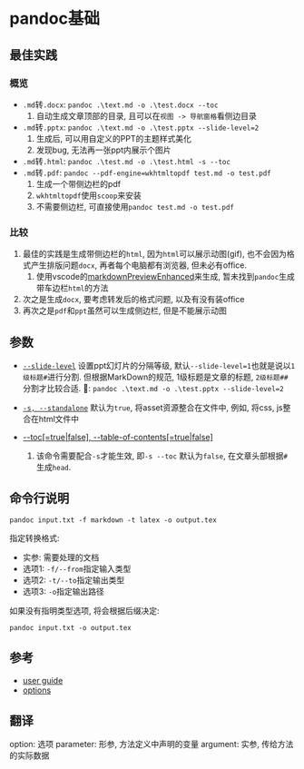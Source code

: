 # pandoc基础


## 最佳实践

### 概览
- `.md`转`.docx`: `pandoc .\text.md -o .\test.docx --toc`
    1. 自动生成文章顶部的目录, 且可以在`视图 -> 导航窗格`看侧边目录
- `.md`转`.pptx`: `pandoc .\text.md -o .\test.pptx --slide-level=2`
    1. 生成后, 可以用自定义的PPT的主题样式美化
    2. 发现bug, 无法再一张ppt内展示个图片
- `.md`转`.html`: `pandoc .\test.md -o .\test.html -s --toc`
- `.md`转`.pdf`: `pandoc --pdf-engine=wkhtmltopdf test.md -o test.pdf`
    1. 生成一个带侧边栏的pdf
    2. `wkhtmltopdf`使用`scoop`来安装
    3. 不需要侧边栏, 可直接使用`pandoc test.md -o test.pdf`

### 比较
1. 最佳的实践是生成带侧边栏的`html`, 因为`html`可以展示动图(gif), 也不会因为格式产生排版问题`docx`, 再者每个电脑都有浏览器, 但未必有office.
    1. 使用vscode的[markdownPreviewEnhanced](../../编辑器/vscode/MarkdownPreviewEnhanced.md)来生成, 暂未找到`pandoc`生成带车边栏`html`的方法
2. 次之是生成`docx`, 要考虑转发后的格式问题, 以及有没有装office
2. 再次之是`pdf`和`ppt`虽然可以生成侧边栏, 但是不能展示动图



## 参数

- [`--slide-level`](https://pandoc.org/MANUAL.html#structuring-the-slide-show)
    设置ppt幻灯片的分隔等级, 默认`--slide-level=1`也就是说以`1级标题#`进行分割. 但根据MarkDown的规范, 1级标题是文章的标题, `2级标题##`分割才比较合适.
    🍐: `pandoc .\text.md -o .\test.pptx --slide-level=2`


- [`-s, --standalone`](https://pandoc.org/MANUAL.html#option--standalone)
    默认为`true`, 将asset资源整合在文件中, 例如, 将css, js整合在html文件中

- [--toc[=true|false], --table-of-contents[=true|false]](https://pandoc.org/MANUAL.html#option--toc[)
    1. 该命令需要配合`-s`才能生效, 即`-s --toc`
    默认为`false`, 在文章头部根据`#`生成`head`. 


## 命令行说明

`pandoc input.txt -f markdown -t latex -o output.tex`

指定转换格式:
- 实参: 需要处理的文档
- 选项1: `-f/--from`指定输入类型
- 选项2: `-t/--to`指定输出类型
- 选项3: `-o`指定输出路径

如果没有指明类型选项, 将会根据后缀决定:

`pandoc input.txt -o output.tex`


## 参考
- [user guide](https://pandoc.org/MANUAL.html)
- [options](https://pandoc.org/MANUAL.html#general-options)



## 翻译
option: 选项
parameter: 形参, 方法定义中声明的变量
argument: 实参, 传给方法的实际数据
